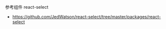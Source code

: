 
参考组件 react-select
* https://github.com/JedWatson/react-select/tree/master/packages/react-select







